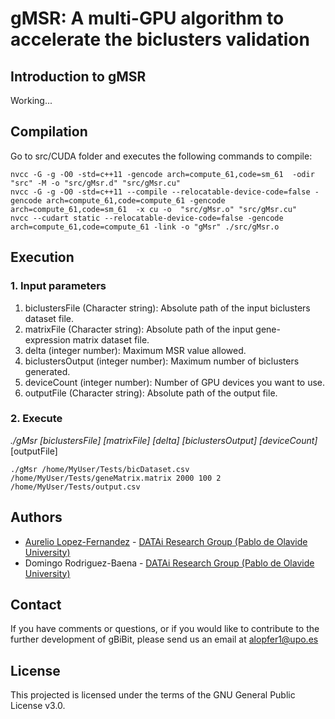 # gMSR: A multi-GPU algorithm to accelerate the biclusters validation

## Introduction to gMSR
Working...

## Compilation
Go to src/CUDA folder and executes the following commands to compile:
```
nvcc -G -g -O0 -std=c++11 -gencode arch=compute_61,code=sm_61  -odir "src" -M -o "src/gMsr.d" "src/gMsr.cu"
nvcc -G -g -O0 -std=c++11 --compile --relocatable-device-code=false -gencode arch=compute_61,code=compute_61 -gencode arch=compute_61,code=sm_61  -x cu -o  "src/gMsr.o" "src/gMsr.cu"
nvcc --cudart static --relocatable-device-code=false -gencode arch=compute_61,code=compute_61 -link -o "gMsr" ./src/gMsr.o
```


## Execution
### 1. Input parameters
1. biclustersFile (Character string): Absolute path of the input biclusters dataset file.
2. matrixFile (Character string): Absolute path of the input gene-expression matrix dataset file.
3. delta (integer number): Maximum MSR value allowed.
4. biclustersOutput (integer number): Maximum number of biclusters generated.
5. deviceCount (integer number): Number of GPU devices you want to use.
2. outputFile (Character string): Absolute path of the output file.

### 2. Execute
_./gMsr [biclustersFile] [matrixFile] [delta] [biclustersOutput] [deviceCount]_[outputFile]

```
./gMsr /home/MyUser/Tests/bicDataset.csv /home/MyUser/Tests/geneMatrix.matrix 2000 100 2 /home/MyUser/Tests/output.csv
```

## Authors
* [Aurelio Lopez-Fernandez](mailto:alopfer1@upo.es) - [DATAi Research Group (Pablo de Olavide University)](http://www.upo.es/investigacion/datai)
* Domingo Rodriguez-Baena - [DATAi Research Group (Pablo de Olavide University)](http://www.upo.es/investigacion/datai)

## Contact
If you have comments or questions, or if you would like to contribute to the further development of gBiBit, please send us an email at alopfer1@upo.es

## License
This projected is licensed under the terms of the GNU General Public License v3.0.
